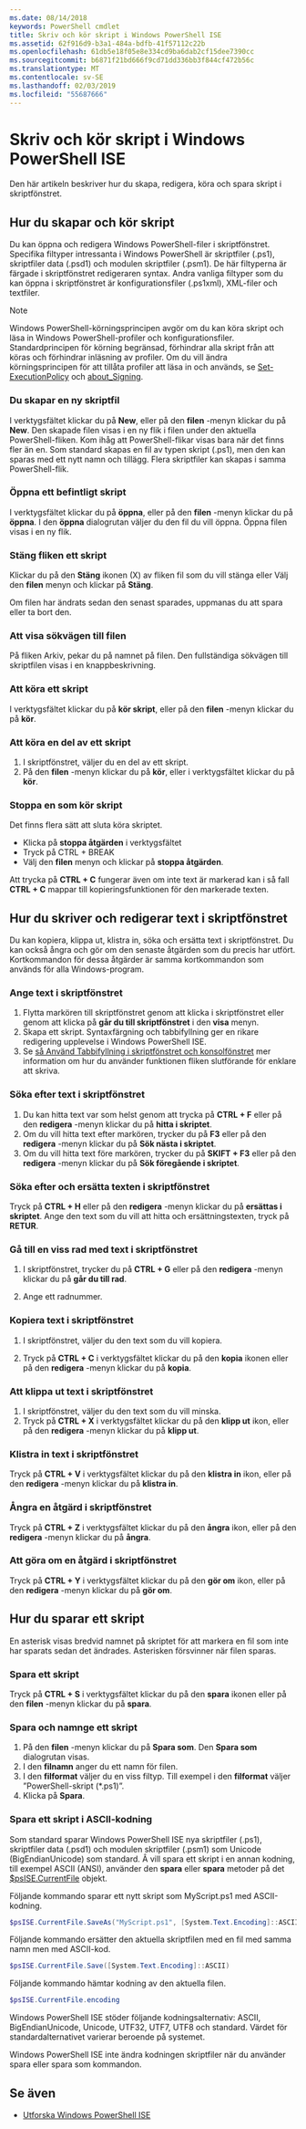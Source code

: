 ```yaml
---
ms.date: 08/14/2018
keywords: PowerShell cmdlet
title: Skriv och kör skript i Windows PowerShell ISE
ms.assetid: 62f916d9-b3a1-484a-bdfb-41f57112c22b
ms.openlocfilehash: 61db5e18f05e8e334cd9ba6dab2cf15dee7390cc
ms.sourcegitcommit: b6871f21bd666f9cd71dd336bb3f844cf472b56c
ms.translationtype: MT
ms.contentlocale: sv-SE
ms.lasthandoff: 02/03/2019
ms.locfileid: "55687666"
---
```

# <a name="how-to-write-and-run-scripts-in-the-windows-powershell-ise"></a>Skriv och kör skript i Windows PowerShell ISE

Den här artikeln beskriver hur du skapa, redigera, köra och spara skript i skriptfönstret.

## <a name="how-to-create-and-run-scripts"></a>Hur du skapar och kör skript

Du kan öppna och redigera Windows PowerShell-filer i skriptfönstret. Specifika filtyper intressanta i Windows PowerShell är skriptfiler (.ps1), skriptfiler data (.psd1) och modulen skriptfiler (.psm1). De här filtyperna är färgade i skriptfönstret redigeraren syntax. Andra vanliga filtyper som du kan öppna i skriptfönstret är konfigurationsfiler (.ps1xml), XML-filer och textfiler.

> [!NOTE]
> Windows PowerShell-körningsprincipen avgör om du kan köra skript och läsa in Windows PowerShell-profiler och konfigurationsfiler. Standardprincipen för körning begränsad, förhindrar alla skript från att köras och förhindrar inläsning av profiler. Om du vill ändra körningsprincipen för att tillåta profiler att läsa in och används, se [Set-ExecutionPolicy](/powershell/module/microsoft.powershell.security/set-executionpolicy) och [about_Signing](/powershell/module/microsoft.powershell.core/about/about_signing).

### <a name="to-create-a-new-script-file"></a>Du skapar en ny skriptfil

I verktygsfältet klickar du på **New**, eller på den **filen** -menyn klickar du på **New**. Den skapade filen visas i en ny flik i filen under den aktuella PowerShell-fliken. Kom ihåg att PowerShell-flikar visas bara när det finns fler än en. Som standard skapas en fil av typen skript (.ps1), men den kan sparas med ett nytt namn och tillägg. Flera skriptfiler kan skapas i samma PowerShell-flik.

### <a name="to-open-an-existing-script"></a>Öppna ett befintligt skript

I verktygsfältet klickar du på **öppna**, eller på den **filen** -menyn klickar du på **öppna**. I den **öppna** dialogrutan väljer du den fil du vill öppna. Öppna filen visas i en ny flik.

### <a name="to-close-a-script-tab"></a>Stäng fliken ett skript

Klickar du på den **Stäng** ikonen (X) av fliken fil som du vill stänga eller Välj den **filen** menyn och klickar på **Stäng**.

Om filen har ändrats sedan den senast sparades, uppmanas du att spara eller ta bort den.

### <a name="to-display-the-file-path"></a>Att visa sökvägen till filen

På fliken Arkiv, pekar du på namnet på filen. Den fullständiga sökvägen till skriptfilen visas i en knappbeskrivning.

### <a name="to-run-a-script"></a>Att köra ett skript

I verktygsfältet klickar du på **kör skript**, eller på den **filen** -menyn klickar du på **kör**.

### <a name="to-run-a-portion-of-a-script"></a>Att köra en del av ett skript

1. I skriptfönstret, väljer du en del av ett skript.
2. På den **filen** -menyn klickar du på **kör**, eller i verktygsfältet klickar du på **kör**.

### <a name="to-stop-a-running-script"></a>Stoppa en som kör skript

Det finns flera sätt att sluta köra skriptet.

- Klicka på **stoppa åtgärden** i verktygsfältet
- Tryck på CTRL + BREAK
- Välj den **filen** menyn och klickar på **stoppa åtgärden**.

Att trycka på **CTRL + C** fungerar även om inte text är markerad kan i så fall **CTRL + C** mappar till kopieringsfunktionen för den markerade texten.

## <a name="how-to-write-and-edit-text-in-the-script-pane"></a>Hur du skriver och redigerar text i skriptfönstret

Du kan kopiera, klippa ut, klistra in, söka och ersätta text i skriptfönstret. Du kan också ångra och gör om den senaste åtgärden som du precis har utfört. Kortkommandon för dessa åtgärder är samma kortkommandon som används för alla Windows-program.

### <a name="to-enter-text-in-the-script-pane"></a>Ange text i skriptfönstret

1. Flytta markören till skriptfönstret genom att klicka i skriptfönstret eller genom att klicka på **går du till skriptfönstret** i den **visa** menyn.
2. Skapa ett skript. Syntaxfärgning och tabbifyllning ger en rikare redigering upplevelse i Windows PowerShell ISE.
3. Se [så Använd Tabbifyllning i skriptfönstret och konsolfönstret](How-to-Use-Tab-Completion-in-the-Script-Pane-and-Console-Pane.md) mer information om hur du använder funktionen fliken slutförande för enklare att skriva.

### <a name="to-find-text-in-the-script-pane"></a>Söka efter text i skriptfönstret

1. Du kan hitta text var som helst genom att trycka på **CTRL + F** eller på den **redigera** -menyn klickar du på **hitta i skriptet**.
2. Om du vill hitta text efter markören, trycker du på **F3** eller på den **redigera** -menyn klickar du på **Sök nästa i skriptet**.
3. Om du vill hitta text före markören, trycker du på **SKIFT + F3** eller på den **redigera** -menyn klickar du på **Sök föregående i skriptet**.

### <a name="to-find-and-replace-text-in-the-script-pane"></a>Söka efter och ersätta texten i skriptfönstret

Tryck på **CTRL + H** eller på den **redigera** -menyn klickar du på **ersättas i skriptet**. Ange den text som du vill att hitta och ersättningstexten, tryck på **RETUR**.

### <a name="to-go-to-a-particular-line-of-text-in-the-script-pane"></a>Gå till en viss rad med text i skriptfönstret

1. I skriptfönstret, trycker du på **CTRL + G** eller på den **redigera** -menyn klickar du på **går du till rad**.

2. Ange ett radnummer.

### <a name="to-copy-text-in-the-script-pane"></a>Kopiera text i skriptfönstret

1. I skriptfönstret, väljer du den text som du vill kopiera.

2. Tryck på **CTRL + C** i verktygsfältet klickar du på den **kopia** ikonen eller på den **redigera** -menyn klickar du på **kopia**.

### <a name="to-cut-text-in-the-script-pane"></a>Att klippa ut text i skriptfönstret

1. I skriptfönstret, väljer du den text som du vill minska.
2. Tryck på **CTRL + X** i verktygsfältet klickar du på den **klipp ut** ikon, eller på den **redigera** -menyn klickar du på **klipp ut**.

### <a name="to-paste-text-into-the-script-pane"></a>Klistra in text i skriptfönstret

Tryck på **CTRL + V** i verktygsfältet klickar du på den **klistra in** ikon, eller på den **redigera** -menyn klickar du på **klistra in**.

### <a name="to-undo-an-action-in-the-script-pane"></a>Ångra en åtgärd i skriptfönstret

Tryck på **CTRL + Z** i verktygsfältet klickar du på den **ångra** ikon, eller på den **redigera** -menyn klickar du på **ångra**.

### <a name="to-redo-an-action-in-the-script-pane"></a>Att göra om en åtgärd i skriptfönstret

Tryck på **CTRL + Y** i verktygsfältet klickar du på den **gör om** ikon, eller på den **redigera** -menyn klickar du på **gör om**.

## <a name="how-to-save-a-script"></a>Hur du sparar ett skript

En asterisk visas bredvid namnet på skriptet för att markera en fil som inte har sparats sedan det ändrades. Asterisken försvinner när filen sparas.

### <a name="to-save-a-script"></a>Spara ett skript

Tryck på **CTRL + S** i verktygsfältet klickar du på den **spara** ikonen eller på den **filen** -menyn klickar du på **spara**.

### <a name="to-save-and-name-a-script"></a>Spara och namnge ett skript

1. På den **filen** -menyn klickar du på **Spara som**. Den **Spara som** dialogrutan visas.
2. I den **filnamn** anger du ett namn för filen.
3. I den **filformat** väljer du en viss filtyp. Till exempel i den **filformat** väljer ”PowerShell-skript (\*.ps1)”.
4. Klicka på **Spara**.

### <a name="to-save-a-script-in-ascii-encoding"></a>Spara ett skript i ASCII-kodning

Som standard sparar Windows PowerShell ISE nya skriptfiler (.ps1), skriptfiler data (.psd1) och modulen skriptfiler (.psm1) som Unicode (BigEndianUnicode) som standard. Â vill spara ett skript i en annan kodning, till exempel ASCII (ANSI), använder den **spara** eller **spara** metoder på det [$psISE.CurrentFile](object-model/the-ise-object-model-hierarchy.md) objekt.

Följande kommando sparar ett nytt skript som MyScript.ps1 med ASCII-kodning.

```powershell
$psISE.CurrentFile.SaveAs("MyScript.ps1", [System.Text.Encoding]::ASCII)
```

Följande kommando ersätter den aktuella skriptfilen med en fil med samma namn men med ASCII-kod.

```powershell
$psISE.CurrentFile.Save([System.Text.Encoding]::ASCII)
```

Följande kommando hämtar kodning av den aktuella filen.

```powershell
$psISE.CurrentFile.encoding
```

Windows PowerShell ISE stöder följande kodningsalternativ: ASCII, BigEndianUnicode, Unicode, UTF32, UTF7, UTF8 och standard. Värdet för standardalternativet varierar beroende på systemet.

Windows PowerShell ISE inte ändra kodningen skriptfiler när du använder spara eller spara som kommandon.

## <a name="see-also"></a>Se även

- [Utforska Windows PowerShell ISE](../../getting-started/fundamental/exploring-the-windows-powershell-ise.md)
